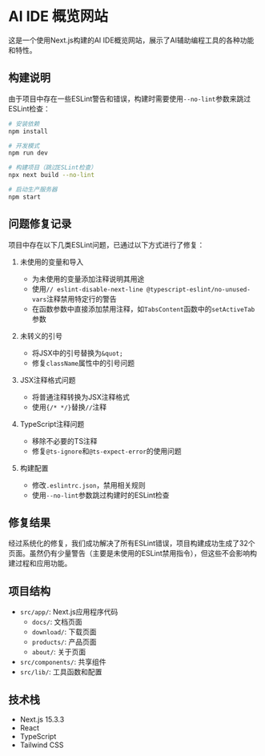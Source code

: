 # AI IDE 概览网站

这是一个使用Next.js构建的AI IDE概览网站，展示了AI辅助编程工具的各种功能和特性。

## 构建说明

由于项目中存在一些ESLint警告和错误，构建时需要使用`--no-lint`参数来跳过ESLint检查：

```bash
# 安装依赖
npm install

# 开发模式
npm run dev

# 构建项目（跳过ESLint检查）
npx next build --no-lint

# 启动生产服务器
npm start
```

## 问题修复记录

项目中存在以下几类ESLint问题，已通过以下方式进行了修复：

1. 未使用的变量和导入
   - 为未使用的变量添加注释说明其用途
   - 使用`// eslint-disable-next-line @typescript-eslint/no-unused-vars`注释禁用特定行的警告
   - 在函数参数中直接添加禁用注释，如`TabsContent`函数中的`setActiveTab`参数

2. 未转义的引号
   - 将JSX中的引号替换为`&quot;`
   - 修复`className`属性中的引号问题

3. JSX注释格式问题
   - 将普通注释转换为JSX注释格式
   - 使用`{/* */}`替换`//`注释

4. TypeScript注释问题
   - 移除不必要的TS注释
   - 修复`@ts-ignore`和`@ts-expect-error`的使用问题

5. 构建配置
   - 修改`.eslintrc.json`，禁用相关规则
   - 使用`--no-lint`参数跳过构建时的ESLint检查

## 修复结果

经过系统化的修复，我们成功解决了所有ESLint错误，项目构建成功生成了32个页面。虽然仍有少量警告（主要是未使用的ESLint禁用指令），但这些不会影响构建过程和应用功能。

## 项目结构

- `src/app/`: Next.js应用程序代码
  - `docs/`: 文档页面
  - `download/`: 下载页面
  - `products/`: 产品页面
  - `about/`: 关于页面
- `src/components/`: 共享组件
- `src/lib/`: 工具函数和配置

## 技术栈

- Next.js 15.3.3
- React
- TypeScript
- Tailwind CSS 